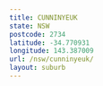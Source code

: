 ```yaml
---
title: CUNNINYEUK
state: NSW
postcode: 2734
latitude: -34.770931
longitude: 143.387009
url: /nsw/cunninyeuk/
layout: suburb
---
```

